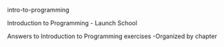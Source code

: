 intro-to-programming

Introduction to Programming - Launch School

Answers to Introduction to Programming exercises
-Organized by chapter